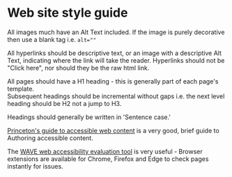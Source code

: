 Web site style guide
=================

All images much have an Alt Text included.  If the image is purely decorative then use a blank tag i.e. `alt=""`

All hyperlinks should be descriptive text, or an image with a descriptive Alt Text, indicating where the link will take the reader.
Hyperlinks should not be "Click here", nor should they be the raw html link.

All pages should have a H1 heading - this is generally part of each page's template.  
Subsequent headings should be incremental without gaps i.e. the next level heading should be H2 not a jump to H3.

Headings should generally be written in 'Sentence case.'

[Princeton's guide to accessible web content](https://accessibility.princeton.edu/guidelines/web#accessible-content) is a very good, brief guide to Authoring accessible content.

The [WAVE web accessibility evaluation tool](https://wave.webaim.org/) is very useful - Browser extensions are available for Chrome, Firefox and Edge to check pages instantly for issues.
